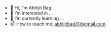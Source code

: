 - 👋 Hi, I’m Abhijit Bag
- 👀 I’m interested in ...
- 🌱 I’m currently learning ... 
- 📫 How to reach me: abhijitbag31@gmail.com

<!---
AbhijitCoder/AbhijitCoder is a ✨ special ✨ repository because its `README.md` (this file) appears on your GitHub profile.
You can click the Preview link to take a look at your changes.
--->
